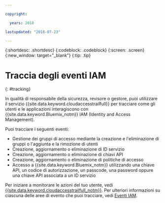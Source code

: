 ```yaml
---

copyright:

  years: 2018

lastupdated: "2018-07-23"

---
```


{:shortdesc: .shortdesc}
{:codeblock: .codeblock}
{:screen: .screen}
{:new_window: target="_blank"}
{:tip: .tip}

# Traccia degli eventi IAM
{: #tracking}

In qualità di responsabile della sicurezza, revisore o gestore, puoi utilizzare il servizio {{site.data.keyword.cloudaccesstrailfull}} per tracciare come gli utenti e le applicazioni interagiscono con {{site.data.keyword.Bluemix_notm}} IAM (Identity and Access Management). 

Puoi tracciare i seguenti eventi:

* Gestione dei gruppi di accesso mediante la creazione e l'eliminazione di gruppi o l'aggiunta e la rimozione di utenti
* Creazione, aggiornamento o eliminazione di ID servizio
* Creazione, aggiornamento o eliminazione di chiavi API
* Creazione, aggiornamento o eliminazione di politiche di accesso
* Accesso a {{site.data.keyword.Bluemix_notm}} utilizzando una chiave API, un codice di autorizzazione, un passcode, una password oppure una chiave API associata a un ID servizio

Per iniziare a monitorare le azioni del tuo utente, vedi [{{site.data.keyword.cloudaccesstrailfull_notm}}](/docs/services/cloud-activity-tracker/index.html#getting-started-with-cla). Per ulteriori informazioni su ciascuna delle aree di evento che puoi tracciare, vedi [Eventi IAM](/docs/services/cloud-activity-tracker/services/at_events_iam.html).
